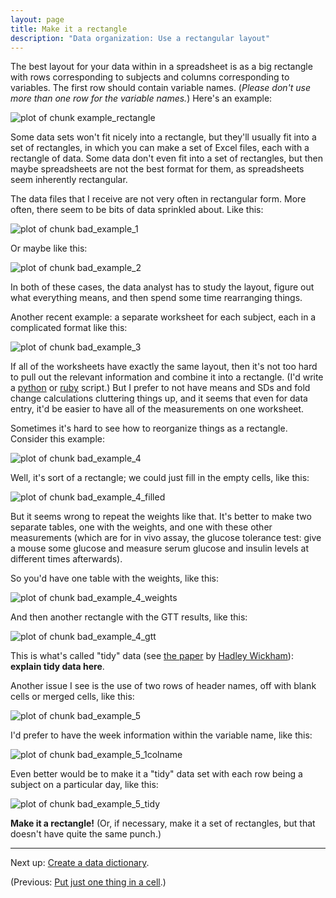 ```yaml
---
layout: page
title: Make it a rectangle
description: "Data organization: Use a rectangular layout"
---
```





The best layout for your data within in a spreadsheet is as a big
rectangle with rows corresponding to subjects and columns
corresponding to variables. The first row should contain variable
names. (*Please don't use more than one row for the variable names.*)
Here's an example:

![plot of chunk example_rectangle](Figs/no_empty_cells-example_rectangle-1.svg) 

Some data sets won't fit nicely into a rectangle, but they'll usually
fit into a set of rectangles, in which you can make a set of Excel files,
each with a rectangle of data. Some data don't even fit into a set of
rectangles, but then maybe spreadsheets are not the best format for
them, as spreadsheets seem inherently rectangular.

The data files that I receive are not very often in rectangular
form. More often, there seem to be bits of data sprinkled about.
Like this:

![plot of chunk bad_example_1](Figs/no_empty_cells-bad_example_1-1.svg) 

Or maybe like this:

![plot of chunk bad_example_2](Figs/no_empty_cells-bad_example_2-1.svg) 

In both of these cases, the data analyst has to study the layout, figure out
what everything means, and then spend some time rearranging things.

Another recent example: a separate worksheet for each subject, each in
a complicated format like this:

![plot of chunk bad_example_3](Figs/no_empty_cells-bad_example_3-1.svg) 

If all of the worksheets have exactly the same layout, then it's not
too hard to pull out the relevant information and combine it into a
rectangle. (I'd write a [python](https://www.python.org) or
[ruby](https://www.ruby-lang.org) script.) But I prefer to not have
means and SDs and fold change calculations cluttering things up, and
it seems that even for data entry, it'd be easier to have all of the
measurements on one worksheet.

Sometimes it's hard to see how to reorganize things as a
rectangle. Consider this example:

![plot of chunk bad_example_4](Figs/no_empty_cells-bad_example_4-1.svg) 

Well, it's sort of a rectangle; we could just fill in the empty cells,
like this:

![plot of chunk bad_example_4_filled](Figs/no_empty_cells-bad_example_4_filled-1.svg) 

But it seems wrong to repeat the weights like that. It's better to
make two separate tables, one with the weights, and one with these
other measurements (which are for in vivo assay, the glucose tolerance
test: give a mouse some glucose and measure serum glucose and insulin
levels at different times afterwards).

So you'd have one table with the weights, like this:

![plot of chunk bad_example_4_weights](Figs/no_empty_cells-bad_example_4_weights-1.svg) 

And then another rectangle with the GTT results, like this:

![plot of chunk bad_example_4_gtt](Figs/no_empty_cells-bad_example_4_gtt-1.svg) 

This is what's called "tidy" data (see [the paper]() by
[Hadley Wickham]()): **explain tidy data here**.

Another issue I see is the use of two rows of header names, off with
blank cells or merged cells, like this:

![plot of chunk bad_example_5](Figs/no_empty_cells-bad_example_5-1.svg) 

I'd prefer to have the week information within the variable name, like
this:

![plot of chunk bad_example_5_1colname](Figs/no_empty_cells-bad_example_5_1colname-1.svg) 



Even better would be to make it a "tidy" data set
with each row being a subject on a
particular day, like this:

![plot of chunk bad_example_5_tidy](Figs/no_empty_cells-bad_example_5_tidy-1.svg) 

**Make it a rectangle!** (Or, if necessary, make it a set of
  rectangles, but that doesn't have quite the same punch.)

---

Next up: [Create a data dictionary](dictionary.html).

(Previous: [Put just one thing in a cell](one_thing_per_cell.html).)
